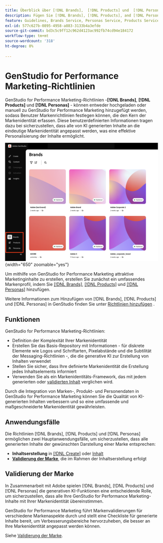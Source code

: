 ```yaml
---
title: Überblick über [!DNL Brands],  [!DNL Products] und  [!DNL Personas]
description: Fügen Sie [!DNL Brands], [!DNL Products], and [!DNL Personas] zu GenStudio for Performance Marketing hinzu, um ein umfassendes Markenprofil zu erstellen, das alle Aspekte der Markendarstellung umfasst.
feature: Guidelines, Brands Service, Personas Service, Products Service
exl-id: 577c627b-0895-4958-a883-3133b4a3efde
source-git-commit: bd3c5c9ff12c962d4123ac992fb74cd94e184172
workflow-type: tm+mt
source-wordcount: '318'
ht-degree: 0%

---
```


# GenStudio for Performance Marketing-Richtlinien

GenStudio for Performance Marketing-Richtlinien -**[!DNL Brands]**, **[!DNL Products]** und **[!DNL Personas]** - können entweder hochgeladen oder manuell zu GenStudio for Performance Marketing hinzugefügt werden, sodass Benutzer Markenrichtlinien festlegen können, die den Kern der Markenidentität erfassen. Diese benutzerdefinierten Informationen tragen dazu bei sicherzustellen, dass alle von KI generierten Inhalte an die eindeutige Markenidentität angepasst werden, was eine effektive Personalisierung der Inhalte ermöglicht.

![Richtlinien in GenStudio for Performance Marketing](/help/assets/guidelines.png){width="650" zoomable="yes"}

Um mithilfe von GenStudio for Performance Marketing attraktive Marketinginhalte zu erstellen, erstellen Sie zunächst ein umfassendes Markenprofil, indem Sie [[!DNL Brands]](/help/user-guide/guidelines/brands.md), [[!DNL Products]](/help/user-guide/guidelines/products.md) und [[!DNL Personas]](/help/user-guide/guidelines/personas.md) hinzufügen.

Weitere Informationen zum Hinzufügen von [!DNL Brands], [!DNL Products] und [!DNL Personas] in GenStudio finden Sie unter [Richtlinien hinzufügen](/help/user-guide/guidelines/add-guidelines.md) .

## Funktionen

GenStudio for Performance Marketing-Richtlinien:

* Definition der Komplexität Ihrer Markenidentität
* Erstellen Sie das Basis-Repository mit Informationen - für diskrete Elemente wie Logos und Schriftarten, Pixelabstände und die Subtilität der Messaging-Richtlinien -, die die generative KI zur Erstellung von Inhalten verwendet
* Stellen Sie sicher, dass Ihre definierte Markenidentität die Erstellung jedes Inhaltselements informiert
* Verwenden Sie als ein Markenidentitäts-Framework, das mit jedem generierten oder [validierten Inhalt](#brand-validation) verglichen wird.

Durch die Integration von Marken-, Produkt- und Personendaten in GenStudio for Performance Marketing können Sie die Qualität von KI-generierten Inhalten verbessern und so eine umfassende und maßgeschneiderte Markenidentität gewährleisten.

## Anwendungsfälle

Die Richtlinien [!DNL Brands], [!DNL Products] und [!DNL Personas] ermöglichen zwei Hauptanwendungsfälle, um sicherzustellen, dass alle generierten Inhalte der gewünschten Darstellung einer Marke entsprechen:

* **Inhaltserstellung** in [[!DNL Create]](/help/user-guide/create/overview.md) oder [Inhalt](/help/user-guide/content/overview.md)
* [**Validierung der Marke**](#brand-validation), die im Rahmen der Inhaltserstellung erfolgt

## Validierung der Marke

In Zusammenarbeit mit Adobe spielen [!DNL Brands], [!DNL Products] und [!DNL Personas] die generativen KI-Funktionen eine entscheidende Rolle, um sicherzustellen, dass alle Ihre GenStudio for Performance Marketing-Inhalte mit Ihrer Markenidentität übereinstimmen.

GenStudio for Performance Marketing führt Markenvalidierungen für verschiedene Markenaspekte durch und stellt eine Checkliste für generierte Inhalte bereit, um Verbesserungsbereiche hervorzuheben, die besser an Ihre Markenidentität angepasst werden können.

Siehe [Validierung der Marke](/help/user-guide/guidelines/brand-validation.md).
